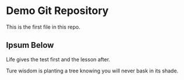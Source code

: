 # Demo Git Repository

This is the first file in this repo.

## Ipsum Below

Life gives the test first and the lesson after.

Ture wisdom is planting a tree knowing you will never bask in its shade.